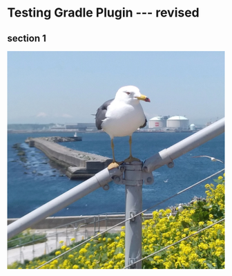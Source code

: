 # Testing Gradle Plugin --- revised

## section 1

![umineko 1960x1960](../images/umineko-1960x1960.jpeg)
